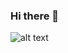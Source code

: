 ### Hi there 👋

<!--
**shosukenoma/shosukenoma** is a ✨ _special_ ✨ repository because its `README.md` (this file) appears on your GitHub profile.

Here are some ideas to get you started:

- 🔭 I’m currently working on ...
- 🌱 I’m currently learning ...
- 👯 I’m looking to collaborate on ...
- 🤔 I’m looking for help with ...
- 💬 Ask me about ...
- 📫 How to reach me: ...
- 😄 Pronouns: ...
- ⚡ Fun fact: ...
-->

![alt text]([http://url/to/img.png](https://cdn.jsdelivr.net/gh/devicons/devicon/icons/html5/html5-original-wordmark.svg")https://cdn.jsdelivr.net/gh/devicons/devicon/icons/html5/html5-original-wordmark.svg")

